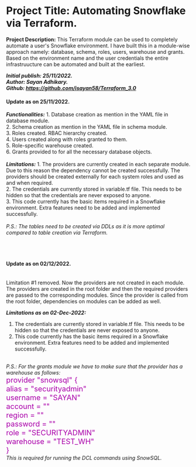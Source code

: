 <h1>Project Title: Automating Snowflake via Terraform.</h1>

<b>Project Description:</b> This Terraform module can be used to completely automate a user's Snowflake environment. I have built this in a module-wise approach namely: database, schema, roles, users, warehouse and grants. Based on the environment name and the user credentials the entire infrastruucture can be automated and built at the earliest.

<b><i>Initial publish: 25/11/2022.<br/>
Author: Sayan Adhikary.<br/>
Github: https://github.com/isayan58/Terraform_3.0</i></b>

<h4>Update as on 25/11/2022.</h4>
<b><i>Functionalities:</i></b>
1. Database creation as mention in the YAML file in database module.<br/>
2. Schema creation as mention in the YAML file in schema module.<br/>
3. Roles created. RBAC hierarchy created.<br/>
4. Users created along with roles granted to them.<br/>
5. Role-specific warehouse created.<br/>
6. Grants provided to for all the necessary database objects.<br/>
<br/>
<b><i>Limitations:</i></b>
1. The providers are currently created in each separate module. Due to this reason the dependency cannot be created successfully. The providers should be created externally for each system roles and used as and when required.<br/>
2. The credentials are currently stored in variable.tf file. This needs to be hidden so that the credentials are never exposed to anyone.<br/>
3. This code currently has the basic items required in a Snowflake environment. Extra features need to be added and implemented successfully.<br/>
<br/><i>
P.S.: The tables need to be created via DDLs as it is more optimal compared to table creation via Terraform.</i>

<br/><br/>
<h4>Update as on 02/12/2022.</h4><br/>
Limitation #1 removed. Now the providers are not created in each module. The providers are created in the root folder and then the required providers are passed to the corresponding modules.
Since the provider is called from the root folder, dependencies on modules can be added as well.

<b><i>Limitations as on 02-Dec-2022:</i></b>
1. The credentials are currently stored in variable.tf file. This needs to be hidden so that the credentials are never exposed to anyone.<br/>
2. This code currently has the basic items required in a Snowflake environment. Extra features need to be added and implemented successfully.<br/>
<br/>
<i>P.S.: For the grants module we have to make sure that the provider has a warehouse as follows:</i>
    <div style = "color:#AA00AA; font-size:20px;">provider "snowsql" {<br/>
    alias = "securityadmin"<br/>
    username  = "SAYAN"<br/>
    account   = "<account locator>"<br/>
    region    = "<region>"<br/>
    password  = "<password>"<br/>
    role      = "SECURITYADMIN"<br/>
    warehouse = "TEST_WH"<br/>
    }</div>
<i>This is required for running the DCL commands using SnowSQL.</i>
